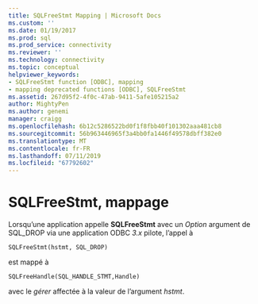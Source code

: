 ```yaml
---
title: SQLFreeStmt Mapping | Microsoft Docs
ms.custom: ''
ms.date: 01/19/2017
ms.prod: sql
ms.prod_service: connectivity
ms.reviewer: ''
ms.technology: connectivity
ms.topic: conceptual
helpviewer_keywords:
- SQLFreeStmt function [ODBC], mapping
- mapping deprecated functions [ODBC], SQLFreeStmt
ms.assetid: 267d95f2-4f0c-47ab-9411-5afe105215a2
author: MightyPen
ms.author: genemi
manager: craigg
ms.openlocfilehash: 6b12c5286522bd0f1f8fbb40f101302aaa481cb8
ms.sourcegitcommit: 56b963446965f3a4bb0fa1446f49578dbff382e0
ms.translationtype: MT
ms.contentlocale: fr-FR
ms.lasthandoff: 07/11/2019
ms.locfileid: "67792602"
---
```

# <a name="sqlfreestmt-mapping"></a>SQLFreeStmt, mappage
Lorsqu’une application appelle **SQLFreeStmt** avec un *Option* argument de SQL_DROP via une application ODBC *3.x* pilote, l’appel à  
  
```  
SQLFreeStmt(hstmt, SQL_DROP)   
```  
  
 est mappé à  
  
```  
SQLFreeHandle(SQL_HANDLE_STMT,Handle)  
```  
  
 avec le *gérer* affectée à la valeur de l’argument *hstmt*.
